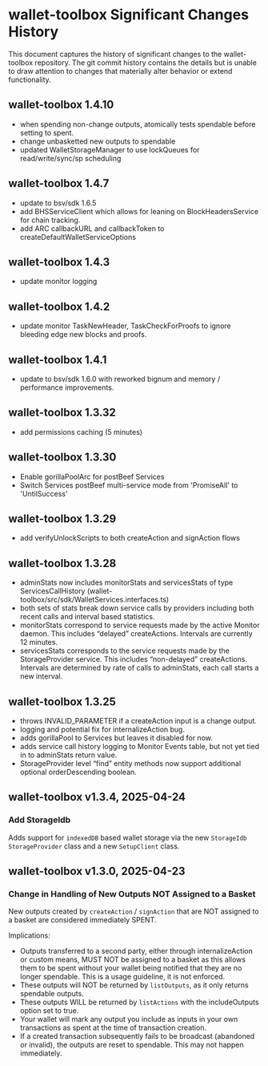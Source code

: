 # wallet-toolbox Significant Changes History

This document captures the history of significant changes to the wallet-toolbox repository. The git commit history contains the details but is unable to draw
attention to changes that materially alter behavior or extend functionality.

## wallet-toolbox 1.4.10

- when spending non-change outputs, atomically tests spendable before setting to spent.
- change unbasketted new outputs to spendable
- updated WalletStorageManager to use lockQueues for read/write/sync/sp scheduling

## wallet-toolbox 1.4.7

- update to bsv/sdk 1.6.5
- add BHSServiceClient which allows for leaning on BlockHeadersService for chain tracking.
- add ARC callbackURL and callbackToken to createDefaultWalletServiceOptions

## wallet-toolbox 1.4.3

- update monitor logging

## wallet-toolbox 1.4.2

- update monitor TaskNewHeader, TaskCheckForProofs to ignore bleeding edge new blocks and proofs.

## wallet-toolbox 1.4.1

- update to bsv/sdk 1.6.0 with reworked bignum and memory / performance improvements.

## wallet-toolbox 1.3.32

- add permissions caching (5 minutes)

## wallet-toolbox 1.3.30

- Enable gorillaPoolArc for postBeef Services
- Switch Services postBeef multi-service mode from 'PromiseAll' to 'UntilSuccess'

## wallet-toolbox 1.3.29

- add verifyUnlockScripts to both createAction and signAction flows
  
## wallet-toolbox 1.3.28

- adminStats now includes monitorStats and servicesStats of type ServicesCallHistory (wallet-toolbox/src/sdk/WalletServices.interfaces.ts)
- both sets of stats break down service calls by providers including both recent calls and interval based statistics.
- monitorStats correspond to service requests made by the active Monitor daemon. This includes “delayed” createActions. Intervals are currently 12 minutes.
- servicesStats corresponds to the service requests made by the StorageProvider service. This includes “non-delayed” createActions. Intervals are determined by rate of calls to adminStats, each call starts a new interval.

## wallet-toolbox 1.3.25

- throws INVALID_PARAMETER if a createAction input is a change output.
- logging and potential fix for internalizeAction bug.
- adds gorillaPool to Services but leaves it disabled for now.
- adds service call history logging to Monitor Events table, but not yet tied in to adminStats return value.
- StorageProvider level “find” entity methods now support additional optional orderDescending boolean.

## wallet-toolbox v1.3.4, 2025-04-24

### Add StorageIdb

Adds support for `indexedDB` based wallet storage via the new `StorageIdb` `StorageProvider` class and a new `SetupClient` class.

## wallet-toolbox v1.3.0, 2025-04-23

### Change in Handling of New Outputs NOT Assigned to a Basket

New outputs created by `createAction` / `signAction` that are NOT assigned to a basket are considered immediately SPENT.

Implications:

- Outputs transferred to a second party, either through internalizeAction or custom means, MUST NOT be assigned to a basket
as this allows them to be spent without your wallet being notified that they are no longer spendable. This is a usage guideline, it is not enforced.
- These outputs will NOT be returned by `listOutputs`, as it only returns spendable outputs.
- These outputs WILL be returned by `listActions` with the includeOutputs option set to true.
- Your wallet will mark any output you include as inputs in your own transactions as spent at the time of transaction creation.
- If a created transaction subsequently fails to be broadcast (abandoned or invalid), the outputs are reset to spendable. This may not happen immediately.
